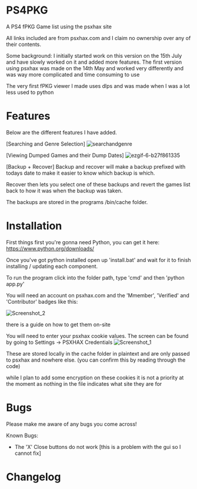 # PS4PKG
A PS4 fPKG Game list using the psxhax site

All links included are from psxhax.com and I claim no ownership over any of their contents.

Some background:
I initially started work on this version on the 15th July and have slowly worked on it and added more features.
The first version using psxhax was made on the 14th May and worked very differently and was way more complicated and time consuming to use

The very first fPKG viewer I made uses dlps and was made when I was a lot less used to python

# Features
Below are the different features I have added.

[Searching and Genre Selection]
![searchandgenre](https://github.com/user-attachments/assets/b283d22b-9d70-4a13-9682-3729d0a87c0a)

[Viewing Dumped Games and their Dump Dates]
![ezgif-6-b27f861335](https://github.com/user-attachments/assets/a3dc1061-1c88-476c-ae51-4b44ddc47f50)

[Backup + Recover]
Backup and recover will make a backup prefixed with todays date to make it easier to know which backup is which.

Recover then lets you select one of these backups and revert the games list back to how it was when the backup was taken.

The backups are stored in the programs /bin/cache folder.
# Installation
First things first you're gonna need Python, you can get it here: https://www.python.org/downloads/

Once you've got python installed open up 'install.bat' and wait for it to finish installing / updating each component.

To run the program click into the folder path, type 'cmd' and then 'python app.py'

You will need an account on psxhax.com and the 'Mmember', 'Verified' and 'Contributor' badges like this:

![Screenshot_2](https://github.com/user-attachments/assets/2454e58d-1573-47b4-baa9-692f6cd6740d)

there is a guide on how to get them on-site


You will need to enter your psxhax cookie values. The screen can be found by going to Settings -> PSXHAX Credentials
![Screenshot_1](https://github.com/user-attachments/assets/a04c2b9e-dbc8-4387-b18c-5c1b7bd0f5ca)

These are stored locally in the cache folder in plaintext and are only passed to psxhax and nowhere else. (you can confirm this by reading through the code)

while I plan to add some encryption on these cookies it is not a priority at the moment as nothing in the file indicates what site they are for
# Bugs
Please make me aware of any bugs you come across!

Known Bugs:
- The 'X' Close buttons do not work [this is a problem with the gui so I cannot fix]

# Changelog
